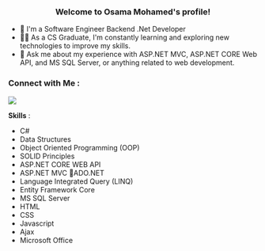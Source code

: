 <h3 align="center">
  Welcome to Osama Mohamed's profile!
</h3>

- 🏢 I'm a Software Engineer Backend .Net Developer
- 👨‍💻 As a CS Graduate, I'm constantly learning and exploring new technologies to improve my skills.
- 💬 Ask me about my experience with ASP.NET MVC, ASP.NET CORE Web API, and MS SQL Server, or anything related to web development.


### Connect with Me :
<a href="https://www.linkedin.com/in/osama-mohamed-6a5084232/" target="_blank"><img src="https://img.shields.io/badge/-Osama%20Mohamed-0077B5?style=for-the-badge&logo=Linkedin&logoColor=white"/></a>

**Skills** :
- C# 
- Data Structures 
- Object Oriented Programming (OOP)
- SOLID Principles
- ASP.NET CORE WEB API
- ASP.NET MVC ADO.NET
- Language Integrated Query (LINQ)
- Entity Framework Core
- MS SQL Server
- HTML
- CSS
- Javascript
- Ajax
- Microsoft Office




